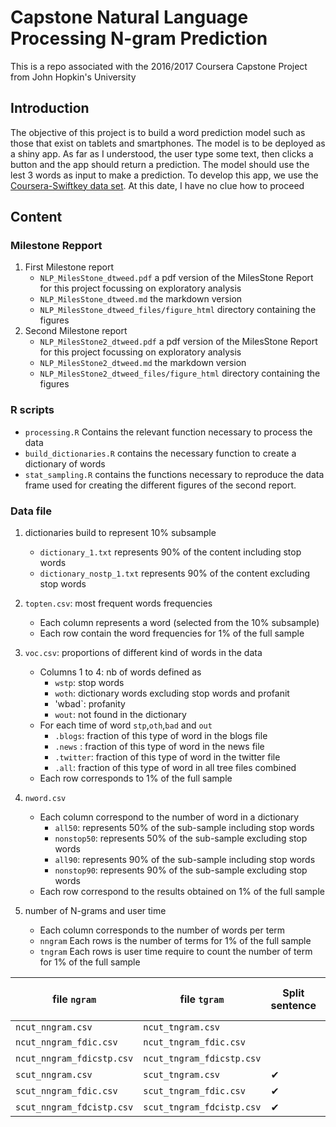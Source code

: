 # Capstone Natural Language Processing N-gram Prediction
This is a repo associated with the 2016/2017 Coursera Capstone Project from John Hopkin's University

## Introduction

The objective of this project is to build a word prediction model such as those that exist on tablets and smartphones. 
The model is to be deployed as a shiny app. As far as I understood, the user type some text, then clicks a button and the app should return a prediction.  The model should use the lest 3 words as input to make a prediction. 
To develop this app, we use the  [Coursera-Swiftkey data set](https://d396qusza40orc.cloudfront.net/dsscapstone/dataset/Coursera-SwiftKey.zip).
At this date, I have no clue how to proceed


## Content

### Milestone Repport

1. First Milestone report
	* `NLP_MilesStone_dtweed.pdf` a pdf version of the MilesStone Report for this project focussing on exploratory analysis
	*  `NLP_MilesStone_dtweed.md` the markdown version 
	*  `NLP_MilesStone_dtweed_files/figure_html` directory containing the figures
1. Second Milestone report
	* `NLP_MilesStone2_dtweed.pdf` a pdf version of the MilesStone Report for this project focussing on exploratory analysis
	*  `NLP_MilesStone2_dtweed.md` the markdown version 
	*  `NLP_MilesStone2_dtweed_files/figure_html` directory containing the figures

### R scripts

* `processing.R` Contains the relevant function necessary to process the data
* `build_dictionaries.R` contains the necessary function to create a dictionary of words
* `stat_sampling.R` contains the functions necessary to reproduce the data frame used  for creating the different figures of the second report. 

### Data file

1. dictionaries build to represent 10% subsample
	* `dictionary_1.txt` represents 90% of the content including stop words
	* `dictionary_nostp_1.txt` represents 90% of the content excluding stop words
2. `topten.csv`: most frequent words frequencies 
	* Each column represents a word (selected from the 10% subsample)
	* Each row contain the word frequencies for 1% of the full sample
3. `voc.csv`: proportions of different kind of words in the data
	* Columns 1 to 4: nb of words defined as 
		* `wstp`: stop words
		*  `woth`: dictionary words excluding stop words and profanit
		*  'wbad`: profanity
		*  `wout`: not found in the dictionary
	* For each time of word `stp`,`oth`,`bad` and `out`
		* `.blogs`: fraction of this type of word in the blogs file
		* `.news`	: fraction of this type of word in the news file
		* `.twitter`: fraction of this type of word in the twitter file
		* `.all`: fraction of this type of word in all tree files combined
	*  Each row corresponds to 1% of the full sample

4. `nword.csv`
	* Each column correspond to the number of word in a dictionary
		* `all50`: represents 50% of the sub-sample including stop words
		* `nonstop50`: represents 50% of the sub-sample excluding stop words
		* `all90`: represents 90% of the sub-sample including stop words
		* `nonstop90`: represents 90% of the sub-sample excluding stop words
	* Each row correspond to the results obtained on 1% of the full sample 
5. number of N-grams and user time
	* Each column corresponds to the number of words per term
	* `nngram` Each rows is the number of terms for 1% of the full sample
	* `tngram` Each rows is user time require to count the number of term for 1% of the full sample


file `ngram`|file `tgram`|Split sentence|Use dictionary|Remove stop words|
----|----|----|----|----|
`ncut_nngram.csv`|`ncut_tngram.csv`|||
`ncut_nngram_fdic.csv`|`ncut_tngram_fdic.csv`||&#10004;||
`ncut_nngram_fdicstp.csv`|`ncut_tngram_fdicstp.csv`||&#10004;|&#10004;|
`scut_nngram.csv`|`scut_tngram.csv`|&#10004;|||
`scut_nngram_fdic.csv`|`scut_tngram_fdic.csv`|&#10004;|&#10004;||
`scut_nngram_fdcistp.csv`|`scut_tngram_fdcistp.csv`|&#10004;|&#10004;|&#10004;|